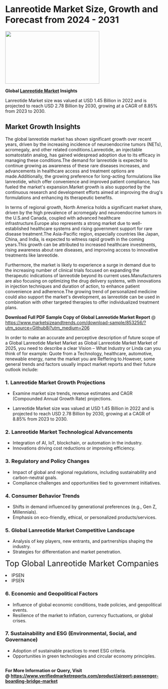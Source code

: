 <H1>Lanreotide Market Size, Growth and Forecast from 2024 - 2031</H1><img class="aligncenter size-medium wp-image-584254" src="https://thirdeyenews.in/wp-content/uploads/2024/09/Global-Market-Research-300x168.jpeg" alt="" width="300" height="168" /><p><strong>Global&nbsp;<a href="https://www.marketsizeandtrends.com/download-sample/853256/?utm_source=Github8j?utm_medium=206">Lanreotide Market</a> Insights</strong></p><p>Lanreotide Market size was valued at USD 1.45 Billion in 2022 and is projected to reach USD 2.78 Billion by 2030, growing at a CAGR of 8.85% from 2023 to 2030.</p><p><h2>Market Growth Insights</h2> <p>The global lanreotide market has shown significant growth over recent years, driven by the increasing incidence of neuroendocrine tumors (NETs), acromegaly, and other related conditions.Lanreotide, an injectable somatostatin analog, has gained widespread adoption due to its efficacy in managing these conditions.The demand for lanreotide is expected to continue growing as awareness of these rare diseases increases, and advancements in healthcare access and treatment options are made.Additionally, the growing preference for long-acting formulations like lanreotide, which offer convenience and improved patient compliance, has fueled the market's expansion.Market growth is also supported by the continuous research and development efforts aimed at improving the drug's formulations and enhancing its therapeutic benefits.</p> <p>In terms of regional growth, North America holds a significant market share, driven by the high prevalence of acromegaly and neuroendocrine tumors in the U.S.and Canada, coupled with advanced healthcare infrastructure.Europe also represents a strong market due to well-established healthcare systems and rising government support for rare disease treatment.The Asia-Pacific region, especially countries like Japan, China, and India, is expected to witness rapid growth in the coming years.This growth can be attributed to increased healthcare investments, rising awareness about rare diseases, and improving access to innovative treatments like lanreotide.</p> <p>Furthermore, the market is likely to experience a surge in demand due to the increasing number of clinical trials focused on expanding the therapeutic indications of lanreotide beyond its current uses.Manufacturers are also focusing on optimizing the drug delivery systems, with innovations in injection techniques and duration of action, to enhance patient convenience and adherence.The growing trend of personalized medicine could also support the market's development, as lanreotide can be used in combination with other targeted therapies to offer individualized treatment plans.</p> <p><span class=""><strong>Download Full PDF Sample Copy of Global Lanreotide Market Report</strong> @ <a href="https://www.marketsizeandtrends.com/download-sample/853256/?utm_source=Github8j?utm_medium=206" target="_blank">https://www.marketsizeandtrends.com/download-sample/853256/?utm_source=Github8j?utm_medium=206</a></span></p><p>In order to make an accurate and perceptive description of future scope of a Global&nbsp;Lanreotide Market Market as Global&nbsp;Lanreotide Market Market of 2025, you need to describe a clear Vision &ndash; What Industry or Linda can you think of for example: Quote from a Technology, healthcare, automotive, renewable energy, name the market you are Reffering to.However, some general trends and factors usually impact market reports and their future outlook include:</p><h3>1.&nbsp;<strong>Lanreotide Market Growth Projections</strong></h3><ul><li>Examine market size trends, revenue estimates and CAGR (Compounded Annual Growth Rate) projections.</li><li><p>Lanreotide Market size was valued at USD 1.45 Billion in 2022 and is projected to reach USD 2.78 Billion by 2030, growing at a CAGR of 8.85% from 2023 to 2030.</p></li></ul><h3>2.&nbsp;<strong>Lanreotide Market Technological Advancements</strong></h3><ul><li>Integration of AI, IoT, blockchain, or automation in the industry.</li><li>Innovations driving cost reductions or improving efficiency.</li></ul><h3>3.&nbsp;<strong>Regulatory and Policy Changes</strong></h3><ul><li>Impact of global and regional regulations, including sustainability and carbon-neutral goals.</li><li>Compliance challenges and opportunities tied to government initiatives.</li></ul><h3>4.&nbsp;<strong>Consumer Behavior Trends</strong></h3><ul><li>Shifts in demand influenced by generational preferences (e.g., Gen Z, Millennials).</li><li>Emphasis on eco-friendly, ethical, or personalized products/services.</li></ul><h3>5.&nbsp;<strong>Global Lanreotide Market Competitive Landscape</strong></h3><ul><li>Analysis of key players, new entrants, and partnerships shaping the industry.</li><li>Strategies for differentiation and market penetration.</li></ul><p data-pm-slice="1 1 []"><span style="color: inherit; font-family: inherit; font-size: 25px;">Top Global Lanreotide Market Companies</span></p><div class="" data-test-id=""><p><li>IPSEN</li><li> IPSEN</li></p></div><h3>6.&nbsp;<strong>Economic and Geopolitical Factors</strong></h3><ul><li>Influence of global economic conditions, trade policies, and geopolitical events.</li><li>Resilience of the market to inflation, currency fluctuations, or global crises.</li></ul><h3>7.&nbsp;<strong>Sustainability and ESG (Environmental, Social, and Governance)</strong></h3><ul><li>Adoption of sustainable practices to meet ESG criteria.</li><li>Opportunities in green technologies and circular economy principles.</li></ul><h2><strong style="font-size: 14px;">For More Information or Query, Visit @&nbsp;</strong><a style="background-color: #ffffff; font-size: 14px;" href="https://www.marketsizeandtrends.com/report/lanreotide-market/" target="_blank">https://www.verifiedmarketreports.com/product/airport-passenger-boarding-bridge-market</a></h2>